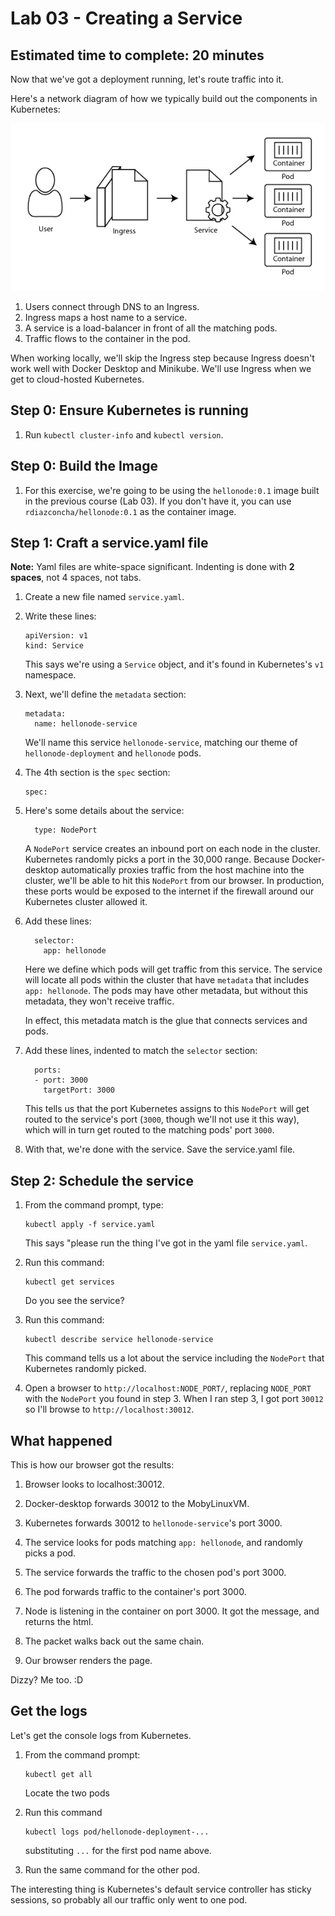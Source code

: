 # Lab 03 - Creating a Service
## Estimated time to complete: 20 minutes

Now that we've got a deployment running, let's route traffic into it.

Here's a network diagram of how we typically build out the components in Kubernetes:

![Kubernetes Elements](kubernetes-elements.png)

1. Users connect through DNS to an Ingress.
2. Ingress maps a host name to a service.
3. A service is a load-balancer in front of all the matching pods.
4. Traffic flows to the container in the pod.

When working locally, we'll skip the Ingress step because Ingress doesn't work well with Docker Desktop and Minikube.  We'll use Ingress when we get to cloud-hosted Kubernetes.


Step 0: Ensure Kubernetes is running
------------------------------------

1. Run `kubectl cluster-info` and `kubectl version`.

Step 0: Build the Image
-----------------------

1. For this exercise, we're going to be using the `hellonode:0.1` image built in the previous course (Lab 03).  If you don't have it, you can use `rdiazconcha/hellonode:0.1` as the container image.

Step 1: Craft a service.yaml file
-----------------------------

**Note:** Yaml files are white-space significant.  Indenting is done with **2 spaces**, not 4 spaces, not tabs.

1. Create a new file named `service.yaml`.

2. Write these lines:

   ```
   apiVersion: v1
   kind: Service
   ```

   This says we're using a `Service` object, and it's found in Kubernetes's `v1` namespace.

3. Next, we'll define the `metadata` section:

   ```
   metadata:
     name: hellonode-service
   ```

   We'll name this service `hellonode-service`, matching our theme of `hellonode-deployment` and `hellonode` pods.

4. The 4th section is the `spec` section:

   ```
   spec:
   ```

5. Here's some details about the service:

   ```
     type: NodePort
   ```

   A `NodePort` service creates an inbound port on each node in the cluster.  Kubernetes randomly picks a port in the 30,000 range.  Because Docker-desktop automatically proxies traffic from the host machine into the cluster, we'll be able to hit this `NodePort` from our browser.  In production, these ports would be exposed to the internet if the firewall around our Kubernetes cluster allowed it.

6. Add these lines:

   ```
     selector:
       app: hellonode
   ```

   Here we define which pods will get traffic from this service.  The service will locate all pods within the cluster that have `metadata` that includes `app: hellonode`.  The pods may have other metadata, but without this metadata, they won't receive traffic.

   In effect, this metadata match is the glue that connects services and pods.

7. Add these lines, indented to match the `selector` section:

   ```
     ports:
     - port: 3000
       targetPort: 3000
   ```

   This tells us that the port Kubernetes assigns to this `NodePort` will get routed to the service's port (`3000`, though we'll not use it this way), which will in turn get routed to the matching pods' port `3000`.

8. With that, we're done with the service.  Save the service.yaml file.


Step 2: Schedule the service
----------------------------

1. From the command prompt, type:

   ```
   kubectl apply -f service.yaml
   ```

   This says "please run the thing I've got in the yaml file `service.yaml`.

2. Run this command:

   ```
   kubectl get services
   ```

   Do you see the service?

3. Run this command:

   ```
   kubectl describe service hellonode-service
   ```

   This command tells us a lot about the service including the `NodePort` that Kubernetes randomly picked.

4. Open a browser to `http://localhost:NODE_PORT/`, replacing `NODE_PORT` with the `NodePort` you found in step 3.  When I ran step 3, I got port `30012` so I'll browse to `http://localhost:30012`.


What happened
-------------

This is how our browser got the results:

1. Browser looks to localhost:30012.

2. Docker-desktop forwards 30012 to the MobyLinuxVM.

3. Kubernetes forwards 30012 to `hellonode-service`'s port 3000.

4. The service looks for pods matching `app: hellonode`, and randomly picks a pod.

5. The service forwards the traffic to the chosen pod's port 3000.

6. The pod forwards traffic to the container's port 3000.

7. Node is listening in the container on port 3000.  It got the message, and returns the html.

8. The packet walks back out the same chain.

9. Our browser renders the page.

Dizzy?  Me too.  :D


Get the logs
------------

Let's get the console logs from Kubernetes.

1. From the command prompt:

   ```
   kubectl get all
   ```

   Locate the two pods

2. Run this command

   ```
   kubectl logs pod/hellonode-deployment-...
   ```

   substituting `...` for the first pod name above.

3. Run the same command for the other pod.

The interesting thing is Kubernetes's default service controller has sticky sessions, so probably all our traffic only went to one pod.

